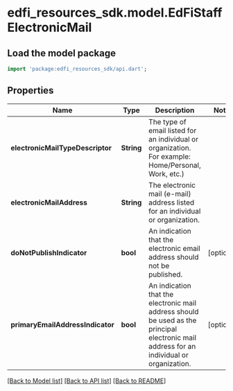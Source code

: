 # edfi_resources_sdk.model.EdFiStaffElectronicMail

## Load the model package
```dart
import 'package:edfi_resources_sdk/api.dart';
```

## Properties
Name | Type | Description | Notes
------------ | ------------- | ------------- | -------------
**electronicMailTypeDescriptor** | **String** | The type of email listed for an individual or organization. For example: Home/Personal, Work, etc.) | 
**electronicMailAddress** | **String** | The electronic mail (e-mail) address listed for an individual or organization. | 
**doNotPublishIndicator** | **bool** | An indication that the electronic email address should not be published. | [optional] 
**primaryEmailAddressIndicator** | **bool** | An indication that the electronic mail address should be used as the principal electronic mail address for an individual or organization. | [optional] 

[[Back to Model list]](../README.md#documentation-for-models) [[Back to API list]](../README.md#documentation-for-api-endpoints) [[Back to README]](../README.md)


